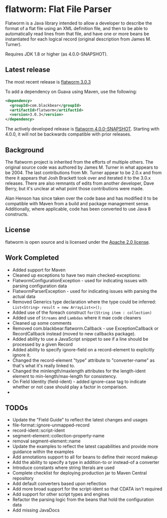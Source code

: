 flatworm: Flat File Parser
=====================================
Flatworm is a Java library intended to allow a developer to describe the format of a flat file using an XML definition file, and then to be able to automatically read lines from that file, and have one or more beans be instantiated for each logical record (original description from James M. Turner). 

Requires JDK 1.8 or higher (as 4.0.0-SNAPSHOT).

Latest release
--------------
The most recent release is [flatworm 3.0.3]() 

To add a dependency on Guava using Maven, use the following:

```xml
<dependency>
  <groupId>com.blackbear</groupId>
  <artifactId>flatworm</artifactId>
  <version>3.0.3</version>
</dependency>
```

The actively developed release is [flatworm 4.0.0-SNAPSHOT](). Starting with 4.0.0, it will not be backwards compatible with prior releases.

Background
----------
The flatworm project is inherited from the efforts of multiple others. The original source code was authored by James M. Turner in what appears to be 2004. The last contributions from Mr. Turner appear to be 2.0.x and from there it appears that Josh Brackett took over and iterated it to the 3.0.x releases. There are also remnants of edits from another developer, Dave Berry, but it's unclear at what point those contributions were made.

Alan Henson has since taken over the code base and has modified it to be compatible with Maven from a build and package management sense. Additionally, where applicable, code has been converted to use Java 8 constructs. 

License
-------
flatworm is open source and is licensed under the [Apache 2.0 license](http://www.apache.org/licenses/LICENSE-2.0).

Work Completed
--------------
* Added support for Maven
* Cleaned up exceptions to have two main checked-exceptions: 
 * FlatwormConfigurationException - used for indicating issues with parsing configuration data
 * FlatwormParserException - used for indicating issues with parsing the actual data
* Removed Generics type declaration where the type could be inferred: `List<String> result = new ArrayList<>();`
* Added use of the foreach construct `for(String item : collection)`
* Added use of `Streams` and `Lambdas` where it mae code cleaners
* Cleaned up some comments
* Removed com.blackbear.flatworm.Callback - use ExceptionCallback or RecordCallback instead (moved to new callbacks package).
* Added ability to use a JavaScript snippet to see if a line should be processed by a given Record
* Added ability to specify ignore-field on a record-element to explicitly ignore it.
* Changed the record-element "type" attribute to "converter-name" as that's what it's really linked to.
* Changed the minlength/maxlength attributes for the length-ident element to min-length/max-length for consistency.
* On Field Identity (field-ident) - added ignore-case tag to indicate whether or not case should play a factor in comparison.
* 

TODOs
-------
* Update the "Field Guide" to reflect the latest changes and usages
 * file-format::ignore-unmapped-record
 * record-ident::script-ident
 * segment-element::collection-property-name
 * removal segment-element::name 
* Update the examples to reflect the latest capabilities and provide more guidance within the examples
* Add annotations support to all for beans to define their record makeup
* Add the ability to specify a type in addition-to or instead-of a converter
* Introduce constants where string literals are used
* Complete checklist for deploying production jar to Maven Central repository
* Add default converters based upon reflection
* Add more broad support for the script-ident so that CDATA isn't required 
* Add support for other script types and engines
* Refactor the parsing logic from the beans that hold the configuration data
* Add missing JavaDocs